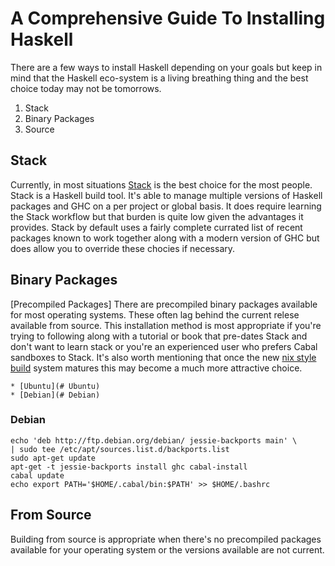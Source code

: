 # A Comprehensive Guide To Installing Haskell

There are a few ways to install Haskell depending on your goals but keep in mind that the Haskell eco-system is a living breathing thing and the best choice today may not be tomorrows.

  1. Stack
  2. Binary Packages
  3. Source

## Stack

Currently, in most situations [Stack](https://docs.haskellstack.org/en/stable/README/) is the best choice for the most people.  Stack is a Haskell build tool.  It's able to manage multiple versions of Haskell packages and GHC on a per project or global basis.  It does require learning the Stack workflow but that burden is quite low given the advantages it provides.  Stack by default uses a fairly complete currated list of recent packages known to work together along with a modern version of GHC but does allow you to override these chocies if necessary.

## Binary Packages

[Precompiled Packages] There are precompiled binary packages available for most operating systems.  These often lag behind the current relese available from source.  This installation method is most appropriate if you're trying to following along with a tutorial or book that pre-dates Stack and don't want to learn stack or you're an experienced user who prefers Cabal sandboxes to Stack.  It's also worth mentioning that once the new [nix style build](http://ezyang.com/nix-local-build.html) system matures this may become a much more attractive choice.

    * [Ubuntu](# Ubuntu)
    * [Debian](# Debian)

### Debian

```
echo 'deb http://ftp.debian.org/debian/ jessie-backports main' \
| sudo tee /etc/apt/sources.list.d/backports.list
sudo apt-get update 
apt-get -t jessie-backports install ghc cabal-install
cabal update 
echo export PATH='$HOME/.cabal/bin:$PATH' >> $HOME/.bashrc
```

## From Source

Building from source is appropriate when there's no precompiled packages available for your operating system or the versions available are not current.

